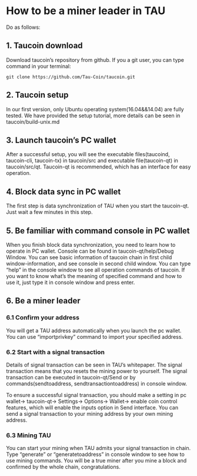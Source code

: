 # How to be a miner leader in TAU
Do as follows:
## 1. Taucoin download
Download taucoin’s repository from github. If you a git user, you can type command in your terminal: 
```
git clone https://github.com/Tau-Coin/taucoin.git
```

## 2. Taucoin setup
In our first version, only Ubuntu operating system(16.04&&14.04) are fully tested. We have provided the setup tutorial, more details can be seen in taucoin/build-unix.md

## 3. Launch taucoin’s PC wallet
After a successful setup, you will see the executable files(taucoind, taucoin-cli, taucoin-tx) in taucoin/src and executable file(taucoin-qt) in taucoin/src/qt.
Taucoin-qt is recommended, which has an interface for easy operation.

## 4. Block data sync in PC wallet
The first step is data synchronization of TAU when you start the taucoin-qt. Just wait a few minutes in this step.

## 5. Be familiar with command console in PC wallet
When you finish block data synchronization, you need to learn how to operate in PC wallet.
Console can be found in taucoin-qt/help/Debug Window. You can see basic information of taucoin chain in first child window-information, and see console in second child window. You can type “help” in the console window to see all operation commands of taucoin. If you want to know what’s the meaning of specified command and how to use it, just type it in console window and press enter.

## 6. Be a miner leader

### 6.1 Confirm your address
You will get a TAU address automatically when you launch the pc wallet. You can use “importprivkey” command to import your specified address.

### 6.2 Start with a signal transaction 
Details of signal transaction can be seen in TAU’s whitepaper. The signal transaction means that you resets the mining power to yourself. The signal transaction can be executed in taucoin-qt/Send or by commands(sendtoaddress, sendtransactiontoaddress) in console window.

To ensure a successful signal transaction, you should make a setting in pc wallet-> taucoin-qt-> Settings-> Options-> Wallet-> enable coin control features, which will enable the inputs option in Send interface. You can send a signal transaction to your mining address by your own mining address.

### 6.3 Mining TAU
You can start your mining when TAU admits your signal transaction in chain. Type “generate” or “generatetoaddress” in console window to see how to use mining commands. You will be a true miner after you mine a block and confirmed by the whole chain, congratulations.
